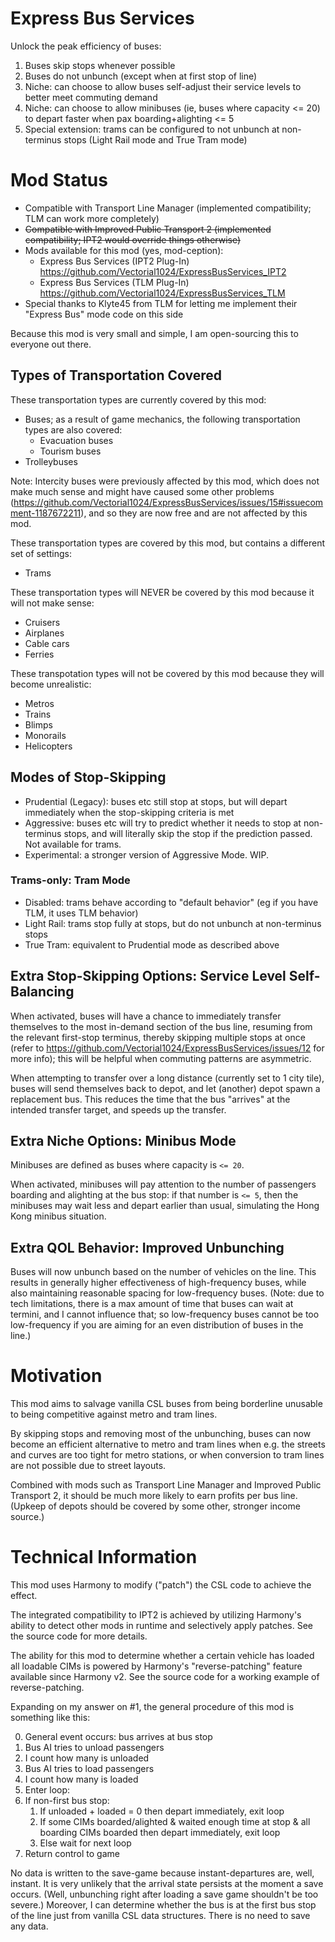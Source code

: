 # Express Bus Services
Unlock the peak efficiency of buses:

1. Buses skip stops whenever possible
2. Buses do not unbunch (except when at first stop of line)
3. Niche: can choose to allow buses self-adjust their service levels to better meet commuting demand
4. Niche: can choose to allow minibuses (ie, buses where capacity <= 20) to depart faster when pax boarding+alighting <= 5
5. Special extension: trams can be configured to not unbunch at non-terminus stops (Light Rail mode and True Tram mode)

# Mod Status

- Compatible with Transport Line Manager (implemented compatibility; TLM can work more completely)
- ~~Compatible with Improved Public Transport 2 (implemented compatibility; IPT2 would override things otherwise)~~
- Mods available for this mod (yes, mod-ception):
  - Express Bus Services (IPT2 Plug-In) https://github.com/Vectorial1024/ExpressBusServices_IPT2
  - Express Bus Services (TLM Plug-In) https://github.com/Vectorial1024/ExpressBusServices_TLM
- Special thanks to Klyte45 from TLM for letting me implement their "Express Bus" mode code on this side

Because this mod is very small and simple, I am open-sourcing this to everyone out there.

## Types of Transportation Covered

These transportation types are currently covered by this mod:

- Buses; as a result of game mechanics, the following transportation types are also covered:
  - Evacuation buses
  - Tourism buses
- Trolleybuses

Note: Intercity buses were previously affected by this mod, which does not make much sense and might have caused some other problems (https://github.com/Vectorial1024/ExpressBusServices/issues/15#issuecomment-1187672211), and so they are now free and are not affected by this mod.

These transportation types are covered by this mod, but contains a different set of settings:

- Trams

These transportation types will NEVER be covered by this mod because it will not make sense:

- Cruisers
- Airplanes
- Cable cars
- Ferries

These transpotation types will not be covered by this mod because they will become unrealistic:

- Metros
- Trains
- Blimps
- Monorails
- Helicopters

## Modes of Stop-Skipping

- Prudential (Legacy): buses etc still stop at stops, but will depart immediately when the stop-skipping criteria is met
- Aggressive: buses etc will try to predict whether it needs to stop at non-terminus stops, and will literally skip the stop if the prediction passed. Not available for trams.
- Experimental: a stronger version of Aggressive Mode. WIP.

### Trams-only: Tram Mode

- Disabled: trams behave according to "default behavior" (eg if you have TLM, it uses TLM behavior)
- Light Rail: trams stop fully at stops, but do not unbunch at non-terminus stops
- True Tram: equivalent to Prudential mode as described above

## Extra Stop-Skipping Options: Service Level Self-Balancing

When activated, buses will have a chance to immediately transfer themselves to the most in-demand section of the bus line, resuming from the relevant first-stop terminus, thereby skipping multiple stops at once (refer to https://github.com/Vectorial1024/ExpressBusServices/issues/12 for more info); this will be helpful when commuting patterns are asymmetric.

When attempting to transfer over a long distance (currently set to 1 city tile), buses will send themselves back to depot, and let (another) depot spawn a replacement bus. This reduces the time that the bus "arrives" at the intended transfer target, and speeds up the transfer.

## Extra Niche Options: Minibus Mode

Minibuses are defined as buses where capacity is `<= 20`.

When activated, minibuses will pay attention to the number of passengers boarding and alighting at the bus stop: if that number is `<= 5`, then the minibuses may wait less and depart earlier than usual, simulating the Hong Kong minibus situation.

## Extra QOL Behavior: Improved Unbunching

Buses will now unbunch based on the number of vehicles on the line. This results in generally higher effectiveness of high-frequency buses, while also maintaining reasonable spacing for low-frequency buses. (Note: due to tech limitations, there is a max amount of time that buses can wait at termini, and I cannot influence that; so low-frequency buses cannot be too low-frequency if you are aiming for an even distribution of buses in the line.) 

# Motivation

This mod aims to salvage vanilla CSL buses from being borderline unusable to being competitive against metro and tram lines.

By skipping stops and removing most of the unbunching, buses can now become an efficient alternative to metro and tram lines when e.g. the streets and curves are too tight for metro stations, or when conversion to tram lines are not possible due to street layouts.

Combined with mods such as Transport Line Manager and Improved Public Transport 2, it should be much more likely to earn profits per bus line. (Upkeep of depots should be covered by some other, stronger income source.)

# Technical Information

This mod uses Harmony to modify ("patch") the CSL code to achieve the effect.

The integrated compatibility to IPT2 is achieved by utilizing Harmony's ability to detect other mods in runtime and selectively apply patches. See the source code for more details.

The ability for this mod to determine whether a certain vehicle has loaded all loadable CIMs is powered by Harmony's "reverse-patching" feature available since Harmony v2. See the source code for a working example of reverse-patching.

Expanding on my answer on #1, the general procedure of this mod is something like this:

0. General event occurs: bus arrives at bus stop
1. Bus AI tries to unload passengers
2. I count how many is unloaded
3. Bus AI tries to load passengers
4. I count how many is loaded
5. Enter loop:
6. If non-first bus stop:
   1. If unloaded + loaded = 0 then depart immediately, exit loop
   2. If some CIMs boarded/alighted & waited enough time at stop & all boarding CIMs boarded then depart immediately, exit loop
   3. Else wait for next loop
999. Return control to game

No data is written to the save-game because instant-departures are, well, instant. It is very unlikely that the arrival state persists at the moment a save occurs. (Well, unbunching right after loading a save game shouldn't be too severe.) Moreover, I can determine whether the bus is at the first bus stop of the line just from vanilla CSL data structures. There is no need to save any data.

